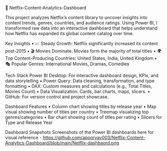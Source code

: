 📘 Netflix-Content-Analytics-Dashboard

This project analyzes Netflix’s content library to uncover insights into content trends, genres, countries, and audience ratings.
Using Power BI, I transformed raw data into an interactive dashboard that helps understand how Netflix has expanded its global content catalog over time.

Key Insights
	•	📈 Steady Growth: Netflix significantly increased its content post-2015
	•	🎬 Movies Dominate: Movies form the majority of total titles
	•	🌍 Top Content-Producing Countries: United States, India, United Kingdom
	•	🎭 Popular Genres: International Movies, Dramas, Comedies

Tech Stack
 Power BI Desktop: For interactive dashboard design, KPIs, and data storytelling
	•	Power Query: Data cleaning, transformation, and type formatting
	•	DAX: Custom measures and calculations (e.g., Total Titles, Movies Count)
	•	Data Visualization: Cards, bar charts, maps, slicers.
	•	GitHub: For version control and project showcase.
  
 Dashboard Features
•	Column chart showing titles by release year
•	Map visual showing number of titles per country
•	Treemap visualizing top genres/categories
•	Bar chart showing count of titles per rating
•	Slicers for Type and Release Year

   Dashboard Snapshots
   Screenshots of the Power BI dashboards here for visual reference - https://github.com/apoorvav003/Netflix-Content-Analytics-Dashboard/blob/main/Netflix-dashbaord.png
